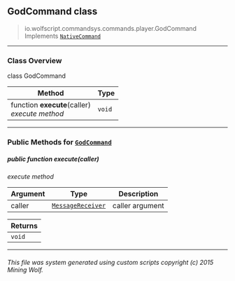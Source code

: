 ## GodCommand __class__

>io.wolfscript.commandsys.commands.player.GodCommand
>Implements [`NativeCommand`](..\..\NativeCommand.md)

---

### Class Overview

class GodCommand

Method | Type   
--- | :--- 
 function __execute__(caller) <br> _execute method_ | `void`



---


### Public Methods for [`GodCommand`](GodCommand.md)

##### <a id='execute'></a>public  function __execute__(caller)

_execute method_

Argument | Type | Description  
--- | --- | --- 
caller | [`MessageReceiver`](..\..\..\chat\MessageReceiver.md) | caller argument

Returns | 
--- | 
`void` |


---


###### This file was system generated using custom scripts copyright (c) 2015 Mining Wolf.
	

